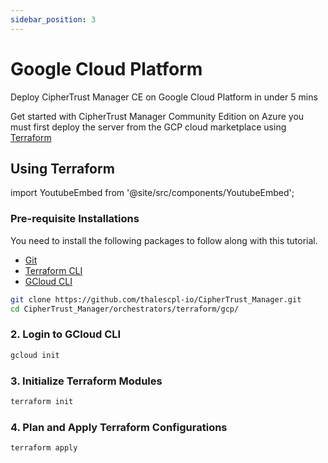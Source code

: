 ```yaml
---
sidebar_position: 3
---
```


# Google Cloud Platform

Deploy CipherTrust Manager CE on Google Cloud Platform in under 5 mins

Get started with CipherTrust Manager Community Edition on Azure you must first deploy the server from the GCP cloud marketplace using [Terraform](##using-terraform)

## Using Terraform

import YoutubeEmbed from '@site/src/components/YoutubeEmbed';

<YoutubeEmbed embedId="q6jNmuq1ZUY" github="https://github.com/thalescpl-io/CipherTrust_Manager/" />

### Pre-requisite Installations
You need to install the following packages to follow along with this tutorial.
* [Git](https://gitscm.org)
* [Terraform CLI](https://terraform.io/downloads)
* [GCloud CLI](https://cloud.google.com/sdk/docs/install-sdk#installing_the_latest_version)

```bash title="Terminal"
git clone https://github.com/thalescpl-io/CipherTrust_Manager.git
cd CipherTrust_Manager/orchestrators/terraform/gcp/
```

### 2. Login to GCloud CLI
```bash title="Terminal"
gcloud init
```

### 3. Initialize Terraform Modules
```bash title="Terminal"
terraform init
```

### 4. Plan and Apply Terraform Configurations
```bash title="Terminal"
terraform apply
```